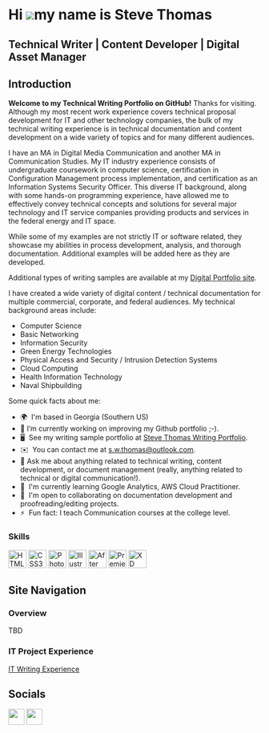 <!--
**tekwrytr/tekwrytr** is a ✨ _special_ ✨ repository because its `README.md` (this file) appears on your GitHub profile.

Here are some ideas to get you started:

- 🔭 I’m currently working on ...
- 🌱 I’m currently learning ...
- 👯 I’m looking to collaborate on ...
- 🤔 I’m looking for help with ...
- 💬 Ask me about ...
- 📫 How to reach me: ...
- 😄 Pronouns: ...
- ⚡ Fun fact: ...
-->
Hi ![](https://user-images.githubusercontent.com/18350557/176309783-0785949b-9127-417c-8b55-ab5a4333674e.gif)my name is Steve Thomas
====================================================================================================================================

Technical Writer | Content Developer | Digital Asset Manager
------------------------------------------------------------
## Introduction
**Welcome to my Technical Writing Portfolio on GitHub!** Thanks for visiting. Although my most recent work experience covers technical proposal development for IT and other technology companies, the bulk of my technical writing experience is in technical documentation and content development on a wide variety of topics and for many different audiences.

I have an MA in Digital Media Communication and another MA in Communication Studies. My IT industry experience consists of undergraduate coursework in computer science, certification in Configuration Management process implementation, and certification as an Information Systems Security Officer. This diverse IT background, along with some hands-on programming experience, have allowed me to effectively convey technical concepts and solutions for several major technology and IT service companies providing products and services in the federal energy and IT space.

While some of my examples are not strictly IT or software related, they showcase my abilities in process development, analysis, and thorough documentation. Additional examples will be added here as they are developed.  

Additional types of writing samples are available at my [Digital Portfolio site](https://sites.google.com/view/thestevethomaswritingportfolio/home).

I have created a wide variety of digital content / technical documentation for multiple commercial, corporate, and federal audiences. My technical background areas include: 
- Computer Science
- Basic Networking
- Information Security
- Green Energy Technologies
- Physical Access and Security / Intrusion Detection Systems
- Cloud Computing
- Health Information Technology
- Naval Shipbuilding

Some quick facts about me:
* 🌍  I'm based in Georgia (Southern US)
* 🔭  I’m currently working on improving my Github portfolio ;-).
* 🖥️  See my writing sample portfolio at [Steve Thomas Writing Portfolio](https://sites.google.com/view/thestevethomaswritingportfolio/home).
* ✉️  You can contact me at [s.w.thomas@outlook.com](mailto:s.w.thomas@outlook.com).
* 💬  Ask me about anything related to technical writing, content development, or document management (really, anything related to technical or digital communication!).
* 🧠  I'm currently learning Google Analytics, AWS Cloud Practitioner.
* 🤝  I'm open to collaborating on documentation development and proofreading/editing projects.
* ⚡  Fun fact: I teach Communication courses at the college level.

### Skills


<p align="left">
<a href="https://developer.mozilla.org/en-US/docs/Glossary/HTML5" target="_blank" rel="noreferrer"><img src="https://raw.githubusercontent.com/danielcranney/readme-generator/main/public/icons/skills/html5-colored.svg" width="36" height="36" alt="HTML5" /></a>
<a href="https://www.w3.org/TR/CSS/#css" target="_blank" rel="noreferrer"><img src="https://raw.githubusercontent.com/danielcranney/readme-generator/main/public/icons/skills/css3-colored.svg" width="36" height="36" alt="CSS3" /></a>
<a href="https://www.adobe.com/uk/products/photoshop.html" target="_blank" rel="noreferrer"><img src="https://raw.githubusercontent.com/danielcranney/readme-generator/main/public/icons/skills/photoshop-colored.svg" width="36" height="36" alt="Photoshop" /></a>
<a href="adobe.com/uk/products/illustrator.html" target="_blank" rel="noreferrer"><img src="https://raw.githubusercontent.com/danielcranney/readme-generator/main/public/icons/skills/illustrator-colored.svg" width="36" height="36" alt="Illustrator" /></a>
<a href="https://www.adobe.com/uk/products/aftereffects.html" target="_blank" rel="noreferrer"><img src="https://raw.githubusercontent.com/danielcranney/readme-generator/main/public/icons/skills/aftereffects-colored.svg" width="36" height="36" alt="After Effects" /></a>
<a href="https://www.adobe.com/uk/products/premiere.html" target="_blank" rel="noreferrer"><img src="https://raw.githubusercontent.com/danielcranney/readme-generator/main/public/icons/skills/premierepro-colored.svg" width="36" height="36" alt="Premiere Pro" /></a>
<a href="https://www.adobe.com/uk/products/xd.html" target="_blank" rel="noreferrer"><img src="https://raw.githubusercontent.com/danielcranney/readme-generator/main/public/icons/skills/xd-colored.svg" width="36" height="36" alt="XD" /></a>
</p>

## Site Navigation
### Overview
TBD
### IT Project Experience
 [IT Writing Experience](tekwrytr/ITWritingExp.md)
## Socials

<p align="left"> <a href="https://www.github.com/tekwrytr" target="_blank" rel="noreferrer"><img src="https://raw.githubusercontent.com/danielcranney/readme-generator/main/public/icons/socials/github.svg" width="32" height="32" /></a> <a href="https://www.linkedin.com/in/steven-thomas-ma-c-isso- cmpic-7b0395125 (LinkedIn)" target="_blank" rel="noreferrer"><img src="https://raw.githubusercontent.com/danielcranney/readme-generator/main/public/icons/socials/linkedin.svg" width="32" height="32" /></a></p>
